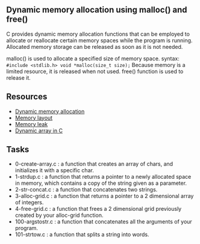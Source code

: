 ## Dynamic memory allocation using malloc() and free()

C provides dynamic memory allocation functions that can be employed to allocate
or reallocate certain memory spaces while the program is running. Allocated
memory storage can be released as soon as it is not needed.

malloc() is used to allocate a specified size of memory space.
syntax:
        ```
        #include <stdlib.h>
        void *malloc(size_t size);
        ```
Because memory is a limited resource, it is released when not used.
free() function is used to release it.

## Resources

+ [Dynamic memory allocation](https://www.geeksforgeeks.org/dynamic-memory-allocation-in-c-using-malloc-calloc-free-and-realloc/)
+ [Memory layout](https://www.geeksforgeeks.org/memory-layout-of-c-program/)
+ [Memory leak](https://www.geeksforgeeks.org/what-is-memory-leak-how-can-we-avoid/)
+ [Dynamic array in C](https://www.geeksforgeeks.org/dynamic-array-in-c/?ref=lbp)

## Tasks
- 0-create-array.c :  a function that creates an array of chars, and initializes it with a specific char.
- 1-strdup.c : a function that returns a pointer to a newly allocated space in memory, which contains a copy of the string given as a parameter.
- 2-str-concat.c : a function that concatenates two strings.
- 3-alloc-grid.c : a function that returns a pointer to a 2 dimensional array of integers.
- 4-free-grid.c : a function that frees a 2 dimensional grid previously created by your alloc-grid function.
- 100-argstostr.c :  a function that concatenates all the arguments of your program.
- 101-strtow.c : a function that splits a string into words.
